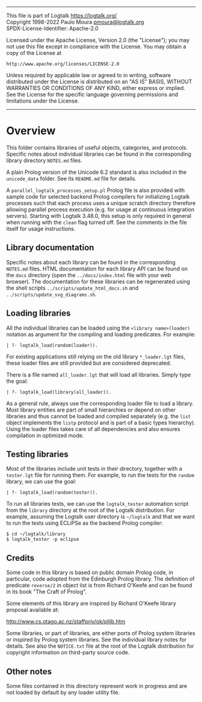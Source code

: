 ________________________________________________________________________

This file is part of Logtalk <https://logtalk.org/>  
Copyright 1998-2022 Paulo Moura <pmoura@logtalk.org>  
SPDX-License-Identifier: Apache-2.0

Licensed under the Apache License, Version 2.0 (the "License");
you may not use this file except in compliance with the License.
You may obtain a copy of the License at

    http://www.apache.org/licenses/LICENSE-2.0

Unless required by applicable law or agreed to in writing, software
distributed under the License is distributed on an "AS IS" BASIS,
WITHOUT WARRANTIES OR CONDITIONS OF ANY KIND, either express or implied.
See the License for the specific language governing permissions and
limitations under the License.
________________________________________________________________________


Overview
========

This folder contains libraries of useful objects, categories, and protocols.
Specific notes about individual libraries can be found in the corresponding
library directory `NOTES.md` files.

A plain Prolog version of the Unicode 6.2 standard is also included in the
`unicode_data` folder. See its `README.md` file for details.

A `parallel_logtalk_processes_setup.pl` Prolog file is also provided with
sample code for selected backend Prolog compilers for initializing Logtalk
processes such that each process uses a unique scratch directory therefore
allowing parallel process execution (e.g. for usage at continuous integration
servers). Starting with Logtalk 3.48.0, this setup is only required in general
when running with the `clean` flag turned off. See the comments in the file
itself for usage instructions.


Library documentation
---------------------

Specific notes about each library can be found in the corresponding `NOTES.md`
files. HTML documentation for each library API can be found on the `docs`
directory (open the `../docs/index.html` file with your web browser). The
documentation for these libraries can be regenerated using the shell scripts
`../scripts/update_html_docs.sh` and `../scripts/update_svg_diagrams.sh`.


Loading libraries
-----------------

All the individual libraries can be loaded using the `<library name>(loader)`
notation as argument for the compiling and loading predicates. For example:

	| ?- logtalk_load(random(loader)).

For existing applications still relying on the old library `*_loader.lgt`
files, these loader files are still provided but are considered deprecated.

There is a file named `all_loader.lgt` that will load all libraries. Simply
type the goal:

	| ?- logtalk_load(library(all_loader)).

As a general rule, always use the corresponding loader file to load a
library. Most library entities are part of small hierarchies or depend on
other libraries and thus cannot be loaded and compiled separately (e.g. the
`list` object implements the `listp` protocol and is part of a basic types
hierarchy). Using the loader files takes care of all dependencies and also
ensures compilation in optimized mode.


Testing libraries
-----------------

Most of the libraries include unit tests in their directory, together with
a `tester.lgt` file for running them. For example, to run the tests for the
`random` library, we can use the goal:

	| ?- logtalk_load(random(tester)).

To run all libraries tests, we can use the `logtalk_tester` automation script
from the `library` directory at the root of the Logtalk distribution. For
example, assuming the Logtalk user directory is `~/logtalk` and that we want
to run the tests using ECLiPSe as the backend Prolog compiler:

	$ cd ~/logtalk/library
	$ logtalk_tester -p eclipse


Credits
-------

Some code in this library is based on public domain Prolog code, in particular,
code adopted from the Edinburgh Prolog library. The definition  of predicate
`reverse/2` in object list is from Richard O'Keefe and can be found in its book
"The Craft of Prolog".

Some elements of this library are inspired by Richard O'Keefe library proposal
available at:

http://www.cs.otago.ac.nz/staffpriv/ok/pllib.htm

Some libraries, or part of libraries, are either ports of Prolog system
libraries or inspired by Prolog system libraries. See the individual library
notes for details. See also the `NOTICE.txt` file at the root of the Logtalk
distribution for copyright information on third-party source code.


Other notes
-----------

Some files contained in this directory represent work in progress and are
not loaded by default by any loader utility file.
